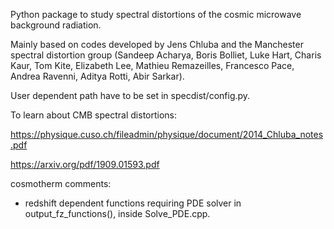 Python package to study spectral distortions of the cosmic microwave background radiation.

Mainly based on codes developed by Jens Chluba and the Manchester spectral distortion group (Sandeep Acharya, Boris Bolliet, Luke Hart, Charis Kaur, Tom Kite, Elizabeth Lee, Mathieu Remazeilles, Francesco Pace, Andrea Ravenni, Aditya Rotti, Abir Sarkar).

User dependent path have to be set in specdist/config.py.

To learn about CMB spectral distortions:

https://physique.cuso.ch/fileadmin/physique/document/2014_Chluba_notes.pdf


https://arxiv.org/pdf/1909.01593.pdf


cosmotherm comments:
* redshift dependent functions requiring PDE solver in output_fz_functions(), inside Solve_PDE.cpp.
